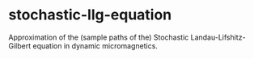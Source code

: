 # stochastic-llg-equation
Approximation of the (sample paths of the) Stochastic Landau-Lifshitz-Gilbert equation in dynamic micromagnetics.

